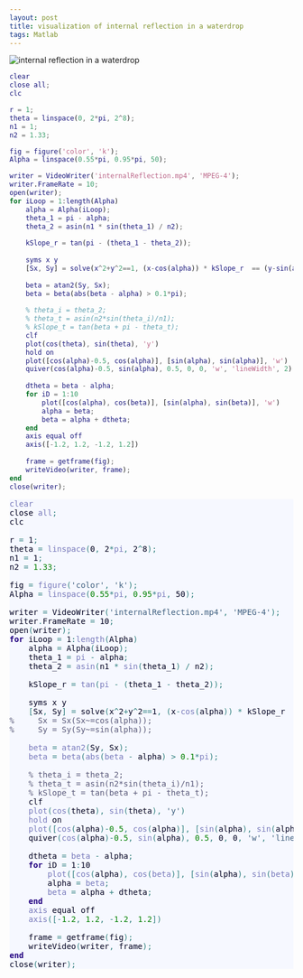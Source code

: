 ```yaml
---
layout: post
title: visualization of internal reflection in a waterdrop
tags: Matlab
---
```


![internal reflection in a waterdrop](https://ws4.sinaimg.cn/large/006tNbRwgy1fvf65cjsb4g30go08s4ah.gif)

```Matlab
clear
close all;
clc

r = 1;
theta = linspace(0, 2*pi, 2^8);
n1 = 1;
n2 = 1.33;

fig = figure('color', 'k');
Alpha = linspace(0.55*pi, 0.95*pi, 50);

writer = VideoWriter('internalReflection.mp4', 'MPEG-4');
writer.FrameRate = 10;
open(writer);
for iLoop = 1:length(Alpha)
    alpha = Alpha(iLoop);
    theta_1 = pi - alpha;
    theta_2 = asin(n1 * sin(theta_1) / n2);
    
    kSlope_r = tan(pi - (theta_1 - theta_2));
    
    syms x y
    [Sx, Sy] = solve(x^2+y^2==1, (x-cos(alpha)) * kSlope_r  == (y-sin(alpha)), x, y);
    
    beta = atan2(Sy, Sx);
    beta = beta(abs(beta - alpha) > 0.1*pi);
    
    % theta_i = theta_2;
    % theta_t = asin(n2*sin(theta_i)/n1);
    % kSlope_t = tan(beta + pi - theta_t);
    clf
    plot(cos(theta), sin(theta), 'y')                                         % the water drop (round)
    hold on
    plot([cos(alpha)-0.5, cos(alpha)], [sin(alpha), sin(alpha)], 'w')         % incident
    quiver(cos(alpha)-0.5, sin(alpha), 0.5, 0, 0, 'w', 'lineWidth', 2)
    
    dtheta = beta - alpha;
    for iD = 1:10
        plot([cos(alpha), cos(beta)], [sin(alpha), sin(beta)], 'w')           % refractive
        alpha = beta;
        beta = alpha + dtheta;
    end
    axis equal off
    axis([-1.2, 1.2, -1.2, 1.2])
    
    frame = getframe(fig);
    writeVideo(writer, frame);
end
close(writer);
```

<pre style='color:#000020;background:#f6f8ff;'><span style='color:#7779bb; '>clear</span>
close <span style='color:#7779bb; '>all</span><span style='color:#308080; '>;</span>
clc

r <span style='color:#308080; '>=</span> 1<span style='color:#308080; '>;</span>
theta <span style='color:#308080; '>=</span> <span style='color:#7779bb; '>linspace</span><span style='color:#308080; '>(</span>0<span style='color:#308080; '>,</span> 2<span style='color:#308080; '>*</span><span style='color:#7779bb; '>pi</span><span style='color:#308080; '>,</span> 2<span style='color:#308080; '>^</span>8<span style='color:#308080; '>)</span><span style='color:#308080; '>;</span>
n1 <span style='color:#308080; '>=</span> 1<span style='color:#308080; '>;</span>
n2 <span style='color:#308080; '>=</span> <span style='color:#008000; '>1.33</span><span style='color:#308080; '>;</span>

fig <span style='color:#308080; '>=</span> <span style='color:#7779bb; '>figure</span><span style='color:#308080; '>(</span><span style='color:#406080; '>'color'</span><span style='color:#308080; '>,</span> <span style='color:#406080; '>'k'</span><span style='color:#308080; '>)</span><span style='color:#308080; '>;</span>
Alpha <span style='color:#308080; '>=</span> <span style='color:#7779bb; '>linspace</span><span style='color:#308080; '>(</span><span style='color:#008000; '>0.55</span><span style='color:#308080; '>*</span><span style='color:#7779bb; '>pi</span><span style='color:#308080; '>,</span> <span style='color:#008000; '>0.95</span><span style='color:#308080; '>*</span><span style='color:#7779bb; '>pi</span><span style='color:#308080; '>,</span> 50<span style='color:#308080; '>)</span><span style='color:#308080; '>;</span>

writer <span style='color:#308080; '>=</span> VideoWriter<span style='color:#308080; '>(</span><span style='color:#406080; '>'internalReflection.mp4'</span><span style='color:#308080; '>,</span> <span style='color:#406080; '>'MPEG-4'</span><span style='color:#308080; '>)</span><span style='color:#308080; '>;</span>
writer<span style='color:#308080; '>.</span>FrameRate <span style='color:#308080; '>=</span> 10<span style='color:#308080; '>;</span>
open<span style='color:#308080; '>(</span>writer<span style='color:#308080; '>)</span><span style='color:#308080; '>;</span>
<span style='color:#200080; font-weight:bold; '>for</span> iLoop <span style='color:#308080; '>=</span> 1<span style='color:#308080; '>:</span><span style='color:#7779bb; '>length</span><span style='color:#308080; '>(</span>Alpha<span style='color:#308080; '>)</span>
    alpha <span style='color:#308080; '>=</span> Alpha<span style='color:#308080; '>(</span>iLoop<span style='color:#308080; '>)</span><span style='color:#308080; '>;</span>
    theta_1 <span style='color:#308080; '>=</span> <span style='color:#7779bb; '>pi</span> <span style='color:#308080; '>-</span> alpha<span style='color:#308080; '>;</span>
    theta_2 <span style='color:#308080; '>=</span> <span style='color:#7779bb; '>asin</span><span style='color:#308080; '>(</span>n1 <span style='color:#308080; '>*</span> <span style='color:#7779bb; '>sin</span><span style='color:#308080; '>(</span>theta_1<span style='color:#308080; '>)</span> <span style='color:#308080; '>/</span> n2<span style='color:#308080; '>)</span><span style='color:#308080; '>;</span>
    
    kSlope_r <span style='color:#308080; '>=</span> <span style='color:#7779bb; '>tan</span><span style='color:#308080; '>(</span><span style='color:#7779bb; '>pi</span> <span style='color:#308080; '>-</span> <span style='color:#308080; '>(</span>theta_1 <span style='color:#308080; '>-</span> theta_2<span style='color:#308080; '>)</span><span style='color:#308080; '>)</span><span style='color:#308080; '>;</span>
    
    syms x y
    <span style='color:#308080; '>[</span>Sx<span style='color:#308080; '>,</span> Sy<span style='color:#308080; '>]</span> <span style='color:#308080; '>=</span> solve<span style='color:#308080; '>(</span>x<span style='color:#308080; '>^</span>2<span style='color:#308080; '>+</span>y<span style='color:#308080; '>^</span>2<span style='color:#308080; '>=</span><span style='color:#308080; '>=</span>1<span style='color:#308080; '>,</span> <span style='color:#308080; '>(</span>x<span style='color:#308080; '>-</span><span style='color:#7779bb; '>cos</span><span style='color:#308080; '>(</span>alpha<span style='color:#308080; '>)</span><span style='color:#308080; '>)</span> <span style='color:#308080; '>*</span> kSlope_r  <span style='color:#308080; '>=</span><span style='color:#308080; '>=</span> <span style='color:#308080; '>(</span>y<span style='color:#308080; '>-</span><span style='color:#7779bb; '>sin</span><span style='color:#308080; '>(</span>alpha<span style='color:#308080; '>)</span><span style='color:#308080; '>)</span><span style='color:#308080; '>,</span> x<span style='color:#308080; '>,</span> y<span style='color:#308080; '>)</span><span style='color:#308080; '>;</span>
<span style='color:#595979; '>%     Sx = Sx(Sx~=cos(alpha));</span>
<span style='color:#595979; '>%     Sy = Sy(Sy~=sin(alpha));</span>
    
    <span style='color:#7779bb; '>beta</span> <span style='color:#308080; '>=</span> <span style='color:#7779bb; '>atan2</span><span style='color:#308080; '>(</span>Sy<span style='color:#308080; '>,</span> Sx<span style='color:#308080; '>)</span><span style='color:#308080; '>;</span>
    <span style='color:#7779bb; '>beta</span> <span style='color:#308080; '>=</span> <span style='color:#7779bb; '>beta</span><span style='color:#308080; '>(</span><span style='color:#7779bb; '>abs</span><span style='color:#308080; '>(</span><span style='color:#7779bb; '>beta</span> <span style='color:#308080; '>-</span> alpha<span style='color:#308080; '>)</span> <span style='color:#308080; '>></span> <span style='color:#008000; '>0.1</span><span style='color:#308080; '>*</span><span style='color:#7779bb; '>pi</span><span style='color:#308080; '>)</span><span style='color:#308080; '>;</span>
    
    <span style='color:#595979; '>% theta_i = theta_2;</span>
    <span style='color:#595979; '>% theta_t = asin(n2*sin(theta_i)/n1);</span>
    <span style='color:#595979; '>% kSlope_t = tan(beta + pi - theta_t);</span>
    clf
    <span style='color:#7779bb; '>plot</span><span style='color:#308080; '>(</span><span style='color:#7779bb; '>cos</span><span style='color:#308080; '>(</span>theta<span style='color:#308080; '>)</span><span style='color:#308080; '>,</span> <span style='color:#7779bb; '>sin</span><span style='color:#308080; '>(</span>theta<span style='color:#308080; '>)</span><span style='color:#308080; '>,</span> <span style='color:#406080; '>'y'</span><span style='color:#308080; '>)</span>                                         <span style='color:#595979; '>% the water drop (round)</span>
    <span style='color:#7779bb; '>hold</span> on
    <span style='color:#7779bb; '>plot</span><span style='color:#308080; '>(</span><span style='color:#308080; '>[</span><span style='color:#7779bb; '>cos</span><span style='color:#308080; '>(</span>alpha<span style='color:#308080; '>)</span><span style='color:#308080; '>-</span><span style='color:#008000; '>0.5</span><span style='color:#308080; '>,</span> <span style='color:#7779bb; '>cos</span><span style='color:#308080; '>(</span>alpha<span style='color:#308080; '>)</span><span style='color:#308080; '>]</span><span style='color:#308080; '>,</span> <span style='color:#308080; '>[</span><span style='color:#7779bb; '>sin</span><span style='color:#308080; '>(</span>alpha<span style='color:#308080; '>)</span><span style='color:#308080; '>,</span> <span style='color:#7779bb; '>sin</span><span style='color:#308080; '>(</span>alpha<span style='color:#308080; '>)</span><span style='color:#308080; '>]</span><span style='color:#308080; '>,</span> <span style='color:#406080; '>'w'</span><span style='color:#308080; '>)</span>         <span style='color:#595979; '>% incident</span>
    quiver<span style='color:#308080; '>(</span><span style='color:#7779bb; '>cos</span><span style='color:#308080; '>(</span>alpha<span style='color:#308080; '>)</span><span style='color:#308080; '>-</span><span style='color:#008000; '>0.5</span><span style='color:#308080; '>,</span> <span style='color:#7779bb; '>sin</span><span style='color:#308080; '>(</span>alpha<span style='color:#308080; '>)</span><span style='color:#308080; '>,</span> <span style='color:#008000; '>0.5</span><span style='color:#308080; '>,</span> 0<span style='color:#308080; '>,</span> 0<span style='color:#308080; '>,</span> <span style='color:#406080; '>'w'</span><span style='color:#308080; '>,</span> <span style='color:#406080; '>'lineWidth'</span><span style='color:#308080; '>,</span> 2<span style='color:#308080; '>)</span>
    
    dtheta <span style='color:#308080; '>=</span> <span style='color:#7779bb; '>beta</span> <span style='color:#308080; '>-</span> alpha<span style='color:#308080; '>;</span>
    <span style='color:#200080; font-weight:bold; '>for</span> iD <span style='color:#308080; '>=</span> 1<span style='color:#308080; '>:</span>10
        <span style='color:#7779bb; '>plot</span><span style='color:#308080; '>(</span><span style='color:#308080; '>[</span><span style='color:#7779bb; '>cos</span><span style='color:#308080; '>(</span>alpha<span style='color:#308080; '>)</span><span style='color:#308080; '>,</span> <span style='color:#7779bb; '>cos</span><span style='color:#308080; '>(</span><span style='color:#7779bb; '>beta</span><span style='color:#308080; '>)</span><span style='color:#308080; '>]</span><span style='color:#308080; '>,</span> <span style='color:#308080; '>[</span><span style='color:#7779bb; '>sin</span><span style='color:#308080; '>(</span>alpha<span style='color:#308080; '>)</span><span style='color:#308080; '>,</span> <span style='color:#7779bb; '>sin</span><span style='color:#308080; '>(</span><span style='color:#7779bb; '>beta</span><span style='color:#308080; '>)</span><span style='color:#308080; '>]</span><span style='color:#308080; '>,</span> <span style='color:#406080; '>'w'</span><span style='color:#308080; '>)</span>           <span style='color:#595979; '>% refractive</span>
        alpha <span style='color:#308080; '>=</span> <span style='color:#7779bb; '>beta</span><span style='color:#308080; '>;</span>
        <span style='color:#7779bb; '>beta</span> <span style='color:#308080; '>=</span> alpha <span style='color:#308080; '>+</span> dtheta<span style='color:#308080; '>;</span>
    <span style='color:#200080; font-weight:bold; '>end</span>
    <span style='color:#7779bb; '>axis</span> equal off
    <span style='color:#7779bb; '>axis</span><span style='color:#308080; '>(</span><span style='color:#308080; '>[</span><span style='color:#308080; '>-</span><span style='color:#008000; '>1.2</span><span style='color:#308080; '>,</span> <span style='color:#008000; '>1.2</span><span style='color:#308080; '>,</span> <span style='color:#308080; '>-</span><span style='color:#008000; '>1.2</span><span style='color:#308080; '>,</span> <span style='color:#008000; '>1.2</span><span style='color:#308080; '>]</span><span style='color:#308080; '>)</span>
    
    frame <span style='color:#308080; '>=</span> getframe<span style='color:#308080; '>(</span>fig<span style='color:#308080; '>)</span><span style='color:#308080; '>;</span>
    writeVideo<span style='color:#308080; '>(</span>writer<span style='color:#308080; '>,</span> frame<span style='color:#308080; '>)</span><span style='color:#308080; '>;</span>
<span style='color:#200080; font-weight:bold; '>end</span>
close<span style='color:#308080; '>(</span>writer<span style='color:#308080; '>)</span><span style='color:#308080; '>;</span>
</pre>

